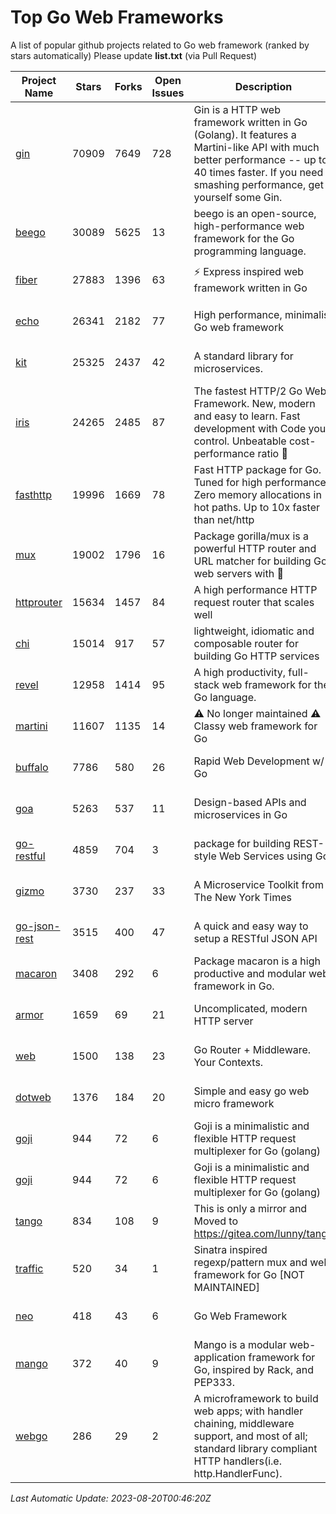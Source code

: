 # Top Go Web Frameworks
A list of popular github projects related to Go web framework (ranked by stars automatically)
Please update **list.txt** (via Pull Request)

| Project Name | Stars | Forks | Open Issues | Description | Last Commit |
| ------------ | ----- | ----- | ----------- | ----------- | ----------- |
| [gin](https://github.com/gin-gonic/gin) | 70909 | 7649 | 728 | Gin is a HTTP web framework written in Go (Golang). It features a Martini-like API with much better performance -- up to 40 times faster. If you need smashing performance, get yourself some Gin. | 2023-08-12 14:21:56 |
| [beego](https://github.com/beego/beego) | 30089 | 5625 | 13 | beego is an open-source, high-performance web framework for the Go programming language. | 2023-08-18 12:47:24 |
| [fiber](https://github.com/gofiber/fiber) | 27883 | 1396 | 63 | ⚡️ Express inspired web framework written in Go | 2023-08-19 16:31:38 |
| [echo](https://github.com/labstack/echo) | 26341 | 2182 | 77 | High performance, minimalist Go web framework | 2023-08-12 06:01:30 |
| [kit](https://github.com/go-kit/kit) | 25325 | 2437 | 42 | A standard library for microservices. | 2023-05-29 21:23:33 |
| [iris](https://github.com/kataras/iris) | 24265 | 2485 | 87 | The fastest HTTP/2 Go Web Framework. New, modern and easy to learn. Fast development with Code you control. Unbeatable cost-performance ratio :rocket: | 2023-08-20 00:12:46 |
| [fasthttp](https://github.com/valyala/fasthttp) | 19996 | 1669 | 78 | Fast HTTP package for Go. Tuned for high performance. Zero memory allocations in hot paths. Up to 10x faster than net/http | 2023-08-16 17:57:20 |
| [mux](https://github.com/gorilla/mux) | 19002 | 1796 | 16 | Package gorilla/mux is a powerful HTTP router and URL matcher for building Go web servers with 🦍 | 2023-08-17 15:29:52 |
| [httprouter](https://github.com/julienschmidt/httprouter) | 15634 | 1457 | 84 | A high performance HTTP request router that scales well | 2022-06-03 15:51:59 |
| [chi](https://github.com/go-chi/chi) | 15014 | 917 | 57 | lightweight, idiomatic and composable router for building Go HTTP services | 2023-08-08 19:06:48 |
| [revel](https://github.com/revel/revel) | 12958 | 1414 | 95 | A high productivity, full-stack web framework for the Go language. | 2022-04-12 20:53:30 |
| [martini](https://github.com/go-martini/martini) | 11607 | 1135 | 14 | ⚠️ No longer maintained ⚠️  Classy web framework for Go | 2017-01-21 21:58:54 |
| [buffalo](https://github.com/gobuffalo/buffalo) | 7786 | 580 | 26 | Rapid Web Development w/ Go | 2023-01-26 15:34:17 |
| [goa](https://github.com/goadesign/goa) | 5263 | 537 | 11 | Design-based APIs and microservices in Go | 2023-08-18 00:17:05 |
| [go-restful](https://github.com/emicklei/go-restful) | 4859 | 704 | 3 | package for building REST-style Web Services using Go | 2023-08-19 07:17:29 |
| [gizmo](https://github.com/nytimes/gizmo) | 3730 | 237 | 33 | A Microservice Toolkit from The New York Times | 2021-04-30 15:27:05 |
| [go-json-rest](https://github.com/ant0ine/go-json-rest) | 3515 | 400 | 47 | A quick and easy way to setup a RESTful JSON API | 2017-09-13 04:12:08 |
| [macaron](https://github.com/go-macaron/macaron) | 3408 | 292 | 6 | Package macaron is a high productive and modular web framework in Go. | 2023-08-07 03:07:21 |
| [armor](https://github.com/labstack/armor) | 1659 | 69 | 21 | Uncomplicated, modern HTTP server | 2019-08-03 18:10:09 |
| [web](https://github.com/gocraft/web) | 1500 | 138 | 23 | Go Router + Middleware. Your Contexts. | 2019-02-07 15:06:52 |
| [dotweb](https://github.com/devfeel/dotweb) | 1376 | 184 | 20 | Simple and easy go web micro framework | 2023-04-15 08:06:03 |
| [goji](https://github.com/goji/goji) | 944 | 72 | 6 | Goji is a minimalistic and flexible HTTP request multiplexer for Go (golang) | 2019-01-26 23:58:29 |
| [goji](https://github.com/goji/goji) | 944 | 72 | 6 | Goji is a minimalistic and flexible HTTP request multiplexer for Go (golang) | 2019-01-26 23:58:29 |
| [tango](https://github.com/lunny/tango) | 834 | 108 | 9 | This is only a mirror and Moved to https://gitea.com/lunny/tango | 2019-05-17 03:31:10 |
| [traffic](https://github.com/gravityblast/traffic) | 520 | 34 | 1 | Sinatra inspired regexp/pattern mux and web framework for Go [NOT MAINTAINED] | 2015-11-26 21:31:07 |
| [neo](https://github.com/ivpusic/neo) | 418 | 43 | 6 | Go Web Framework | 2017-08-14 23:54:31 |
| [mango](https://github.com/paulbellamy/mango) | 372 | 40 | 9 | Mango is a modular web-application framework for Go, inspired by Rack, and PEP333. | 2017-10-17 08:18:43 |
| [webgo](https://github.com/bnkamalesh/webgo) | 286 | 29 | 2 | A microframework to build web apps; with handler chaining, middleware support, and most of all; standard library compliant HTTP handlers(i.e. http.HandlerFunc). | 2023-03-08 16:03:21 |

*Last Automatic Update: 2023-08-20T00:46:20Z*